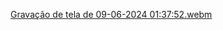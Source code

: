 [Gravação de tela de 09-06-2024 01:37:52.webm](https://github.com/GabrielMbarbosa/Apple-Store/assets/109046409/39c2421c-1f6e-47de-9234-75f67b11f556)
